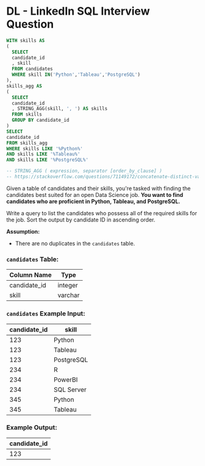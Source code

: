 # DL - LinkedIn SQL Interview Question

```sql
WITH skills AS 
(
  SELECT
  candidate_id
  , skill
  FROM candidates
  WHERE skill IN('Python','Tableau','PostgreSQL')
),
skills_agg AS
(
  SELECT
  candidate_id
  , STRING_AGG(skill, ', ') AS skills
  FROM skills
  GROUP BY candidate_id
)
SELECT
candidate_id
FROM skills_agg
WHERE skills LIKE '%Python%'
AND skills LIKE '%Tableau%'
AND skills LIKE '%PostgreSQL%'

-- STRING_AGG ( expression, separator [order_by_clause] )
-- https://stackoverflow.com/questions/71149172/concatenate-distinct-values-in-a-group-by
```

Given a table of candidates and their skills, you're tasked with finding the candidates best suited for an open Data Science job. **You want to find candidates who are proficient in Python, Tableau, and PostgreSQL.**

Write a query to list the candidates who possess all of the required skills for the job. Sort the output by candidate ID in ascending order.

**Assumption:**

- There are no duplicates in the `candidates` table.

### **`candidates` Table:**

| Column Name | Type |
| --- | --- |
| candidate_id | integer |
| skill | varchar |

### **`candidates` Example Input:**

| candidate_id | skill |
| --- | --- |
| 123 | Python |
| 123 | Tableau |
| 123 | PostgreSQL |
| 234 | R |
| 234 | PowerBI |
| 234 | SQL Server |
| 345 | Python |
| 345 | Tableau |

### **Example Output:**

| candidate_id |
| --- |
| 123 |
